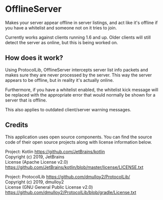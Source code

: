 # OfflineServer

Makes your server appear offline in server listings,
and act like it's offline if you have a whitelist and someone not on it tries to join.
  
Currently works against clients running 1.6 and up. 
Older clients will still detect the server as online, but this is being worked on.

## How does it work?

Using ProtocolLib, OfflineServer intercepts server list info packets and makes sure 
they are never processed by the server. This way the server appears to be offline,
but in reality it's actually online.

Furthermore, if you have a whitelist enabled, the whitelist kick message will be replaced
with the appropriate error that would normally be shown for a server that is offline.

This also applies to outdated client/server warning messages.

## Credits

This application uses open source components. 
You can find the source code of their open source projects along with license information below.

Project: Kotlin https://github.com/JetBrains/kotlin  
Copyright (c) 2019, JetBrains  
License (Apache License v2.0) https://github.com/JetBrains/kotlin/blob/master/license/LICENSE.txt

Project: ProtocolLib https://github.com/dmulloy2/ProtocolLib/  
Copyright (c) 2019, dmulloy2  
License (GNU General Public License v2.0) https://github.com/dmulloy2/ProtocolLib/blob/gradle/License.txt